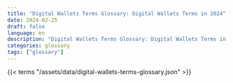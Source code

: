 ```yaml
---
title: "Digital Wallets Terms Glossary: Digital Wallets Terms in 2024"  
date: 2024-02-25
draft: false
language: en
description: "Digital Wallets Terms Glossary: Digital Wallets Terms in 2024 | Digital Wallets Terms Glossary"
categories: glossary
tags: ["glossary"]
---
```


{{< terms "/assets/data/digital-wallets-terms-glossary.json" >}}
